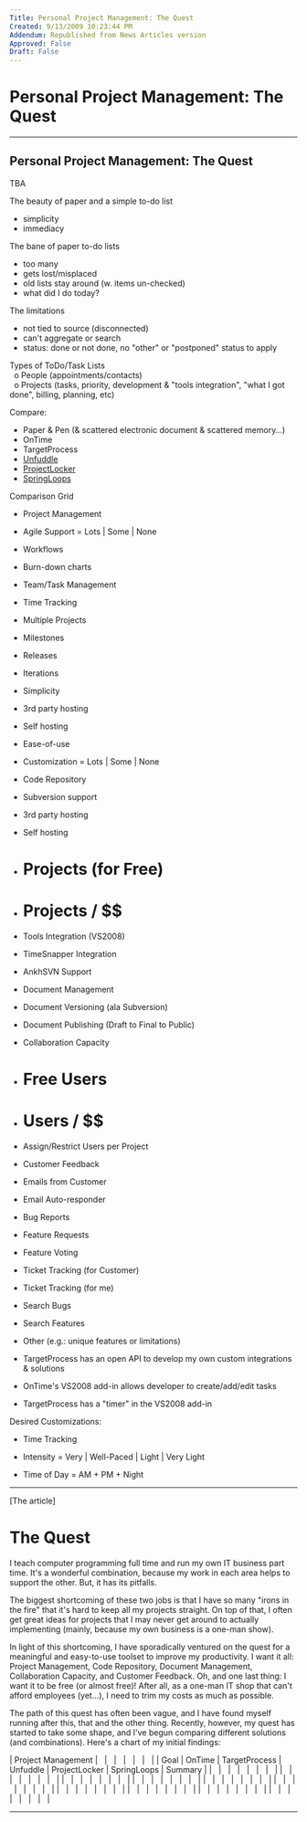 ```yaml
---
Title: Personal Project Management: The Quest
Created: 9/13/2009 10:23:44 PM
Addendum: Republished from News Articles version
Approved: False
Draft: False
---
```

# Personal Project Management: The Quest

---

## Personal Project Management: The Quest


TBA



The beauty of paper and a simple to-do list      
- simplicity       
- immediacy



The bane of paper to-do lists      
- too many       
- gets lost/misplaced       
- old lists stay around (w. items un-checked)       
- what did I do today?



The limitations      
- not tied to source (disconnected)       
- can't aggregate or search       
- status: done or not done, no "other" or "postponed" status to apply







Types of ToDo/Task Lists      
  o People (appointments/contacts)       
  o Projects (tasks, priority, development & "tools integration", "what I got done", billing, planning, etc)



Compare:


- Paper & Pen (& scattered electronic document & scattered memory…)
- OnTime
- TargetProcess
- [Unfuddle](http://unfuddle.com/)
- [ProjectLocker](http://www.projectlocker.com/)
- [SpringLoops](http://www.springloops.com/)



Comparison Grid


- Project Management

 - Agile Support = Lots | Some | None
 - Workflows
 - Burn-down charts
 - Team/Task Management
 - Time Tracking
 - Multiple Projects
 - Milestones
 - Releases
 - Iterations
 - Simplicity
 - 3rd party hosting
 - Self hosting
 - Ease-of-use
 - Customization = Lots | Some | None

- Code Repository

 - Subversion support
 - 3rd party hosting
 - Self hosting
 - # Projects (for Free)
 - # Projects / $$
 - Tools Integration (VS2008)
 - TimeSnapper Integration
 - AnkhSVN Support

- Document Management

 - Document Versioning (ala Subversion)
 - Document Publishing (Draft to Final to Public)

- Collaboration Capacity

 - # Free Users
 - # Users / $$
 - Assign/Restrict Users per Project

- Customer Feedback

 - Emails from Customer
 - Email Auto-responder
 - Bug Reports
 - Feature Requests
 - Feature Voting
 - Ticket Tracking (for Customer)
 - Ticket Tracking (for me)
 - Search Bugs
 - Search Features

- Other (e.g.: unique features or limitations)

 - TargetProcess has an open API to develop my own custom integrations & solutions
 - OnTime's VS2008 add-in allows developer to create/add/edit tasks
 - TargetProcess has a "timer" in the VS2008 add-in




Desired Customizations:


- Time Tracking

 - Intensity = Very | Well-Paced | Light | Very Light
 - Time of Day = AM + PM + Night




* * *



[The article]


# The Quest


I teach computer programming full time and run my own IT business part time. It's a wonderful combination, because my work in each area helps to support the other. But, it has its pitfalls.



The biggest shortcoming of these two jobs is that I have so many "irons in the fire" that it's hard to keep all my projects straight. On top of that, I often get great ideas for projects that I may never get around to actually implementing (mainly, because my own business is a one-man show).



In light of this shortcoming, I have sporadically ventured on the quest for a meaningful and easy-to-use toolset to improve my productivity. I want it all: Project Management, Code Repository, Document Management, Collaboration Capacity, and Customer Feedback. Oh, and one last thing: I want it to be free (or almost free)! After all, as a one-man IT shop that can't afford employees (yet…), I need to trim my costs as much as possible.



The path of this quest has often been vague, and I have found myself running after this, that and the other thing. Recently, however, my quest has started to take some shape, and I've begun comparing different solutions (and combinations). Here's a chart of my initial findings:



| Project Management |   |   |   |   |   |   |
| Goal | OnTime | TargetProcess | Unfuddle | ProjectLocker | SpringLoops | Summary |
|   |   |   |   |   |   |   |
|   |   |   |   |   |   |   |
|   |   |   |   |   |   |   |
|   |   |   |   |   |   |   |
|   |   |   |   |   |   |   |
|   |   |   |   |   |   |   |
|   |   |   |   |   |   |   |
|   |   |   |   |   |   |   |
|   |   |   |   |   |   |   |
|   |   |   |   |   |   |   |





---

